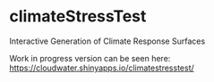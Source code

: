 # climateStressTest
Interactive Generation of Climate Response Surfaces

Work in progress version can be seen here:
https://cloudwater.shinyapps.io/climatestresstest/
